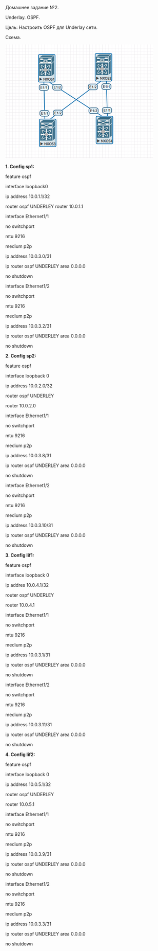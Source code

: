 Домашнее задание №2.

Underlay. OSPF.

Цель: Настроить OSPF для Underlay сети.

Схема.

![Alt text](lab2/shema.PNG)


**1. Config sp1:**

feature ospf

interface loopback0

  ip address 10.0.1.1/32

router  ospf UNDERLEY
  router 10.0.1.1

interface Ethernet1/1

  no switchport

  mtu 9216

  medium p2p

  ip address 10.0.3.0/31

  ip router ospf UNDERLEY area 0.0.0.0

  no shutdown

interface Ethernet1/2

  no switchport

  mtu 9216

  medium p2p

  ip address 10.0.3.2/31

  ip router ospf UNDERLEY area 0.0.0.0

  no shutdown
 
**2. Config sp2:**


feature ospf

interface loopback 0

  ip address 10.0.2.0/32

router ospf UNDERLEY

  router 10.0.2.0


interface Ethernet1/1

  no switchport

  mtu 9216

  medium p2p

  ip address 10.0.3.8/31

  ip router ospf UNDERLEY area 0.0.0.0

  no shutdown

interface Ethernet1/2
  
  no switchport

  mtu 9216

  medium p2p

  ip address 10.0.3.10/31

  ip router ospf UNDERLEY area 0.0.0.0

  no shutdown

**3. Config lif1:**

feature ospf

interface loopback 0

ip addres 10.0.4.1/32

router ospf UNDERLEY

  router 10.0.4.1

interface Ethernet1/1

  no switchport

  mtu 9216

  medium p2p

  ip address 10.0.3.1/31

  ip router ospf UNDERLEY area 0.0.0.0

  no shutdown

interface Ethernet1/2

  no switchport

  mtu 9216

  medium p2p

  ip address 10.0.3.11/31

  ip router ospf UNDERLEY area 0.0.0.0

  no shutdown

**4. Config lif2:**

feature ospf

interface loopback 0
 
 ip address 10.0.5.1/32

router ospf UNDERLEY
  
  router 10.0.5.1

interface Ethernet1/1
  
  no switchport
  
  mtu 9216
  
  medium p2p
  
  ip address 10.0.3.9/31
  
  ip router ospf UNDERLEY area 0.0.0.0
  
  no shutdown

interface Ethernet1/2
  
  no switchport
  
  mtu 9216
  
  medium p2p
  
  ip address 10.0.3.3/31
  
  ip router ospf UNDERLEY area 0.0.0.0
  
  no shutdown




